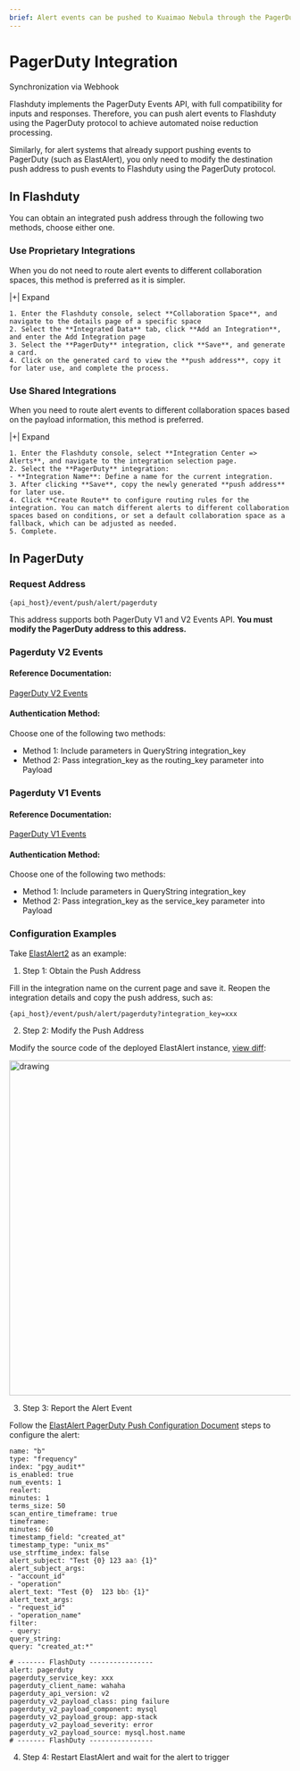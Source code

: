 ```yaml
---
brief: Alert events can be pushed to Kuaimao Nebula through the PagerDuty protocol to achieve automated noise reduction processing
---
```


# PagerDuty Integration

Synchronization via Webhook

Flashduty implements the PagerDuty Events API, with full compatibility for inputs and responses. Therefore, you can push alert events to Flashduty using the PagerDuty protocol to achieve automated noise reduction processing.

Similarly, for alert systems that already support pushing events to PagerDuty (such as ElastAlert), you only need to modify the destination push address to push events to Flashduty using the PagerDuty protocol.

## In Flashduty
You can obtain an integrated push address through the following two methods, choose either one.

### Use Proprietary Integrations

When you do not need to route alert events to different collaboration spaces, this method is preferred as it is simpler.

|+| Expand

    1. Enter the Flashduty console, select **Collaboration Space**, and navigate to the details page of a specific space
    2. Select the **Integrated Data** tab, click **Add an Integration**, and enter the Add Integration page
    3. Select the **PagerDuty** integration, click **Save**, and generate a card.
    4. Click on the generated card to view the **push address**, copy it for later use, and complete the process.

### Use Shared Integrations

When you need to route alert events to different collaboration spaces based on the payload information, this method is preferred.

|+| Expand

    1. Enter the Flashduty console, select **Integration Center => Alerts**, and navigate to the integration selection page.
    2. Select the **PagerDuty** integration:
    - **Integration Name**: Define a name for the current integration.
    3. After clicking **Save**, copy the newly generated **push address** for later use.
    4. Click **Create Route** to configure routing rules for the integration. You can match different alerts to different collaboration spaces based on conditions, or set a default collaboration space as a fallback, which can be adjusted as needed.
    5. Complete.

## In PagerDuty
### Request Address

```
{api_host}/event/push/alert/pagerduty
```

This address supports both PagerDuty V1 and V2 Events API. **You must modify the PagerDuty address to this address.**

### Pagerduty V2 Events

#### Reference Documentation:

[PagerDuty V2 Events](https://developer.pagerduty.com/api-reference/368ae3d938c9e-send-an-event-to-pager-duty)

#### Authentication Method:

Choose one of the following two methods:

- Method 1: Include parameters in QueryString integration_key
- Method 2: Pass integration_key as the routing_key parameter into Payload

### Pagerduty V1 Events

#### Reference Documentation:

[PagerDuty V1 Events](https://developer.pagerduty.com/api-reference/f0037990796c8-send-an-event-to-pager-duty)

#### Authentication Method:

Choose one of the following two methods:

- Method 1: Include parameters in QueryString integration_key
- Method 2: Pass integration_key as the service_key parameter into Payload

### Configuration Examples

Take [ElastAlert2](https://github.com/jertel/elastalert2) as an example:

1. Step 1: Obtain the Push Address

Fill in the integration name on the current page and save it. Reopen the integration details and copy the push address, such as:

```
{api_host}/event/push/alert/pagerduty?integration_key=xxx
```

2. Step 2: Modify the Push Address

Modify the source code of the deployed ElastAlert instance, [view diff](https://github.com/jertel/elastalert2/commit/e815a62a6b1eecef6e1fef13afd99d905b67fc34):

<img alt="drawing" width="600" src="https://fcdoc.github.io/img/zh/flashduty/mixin/alert_integration/pagerduty/1.avif" />

3. Step 3: Report the Alert Event

Follow the [ElastAlert PagerDuty Push Configuration Document](https://elastalert2.readthedocs.io/en/latest/ruletypes.html#pagerduty) steps to configure the alert:

```
name: "b"
type: "frequency"
index: "pgy_audit*"
is_enabled: true
num_events: 1
realert:
minutes: 1
terms_size: 50
scan_entire_timeframe: true
timeframe:
minutes: 60
timestamp_field: "created_at"
timestamp_type: "unix_ms"
use_strftime_index: false
alert_subject: "Test {0} 123 aa☃ {1}"
alert_subject_args:
- "account_id"
- "operation"
alert_text: "Test {0}  123 bb☃ {1}"
alert_text_args:
- "request_id"
- "operation_name"
filter:
- query:
query_string:
query: "created_at:*"

# ------- FlashDuty ----------------
alert: pagerduty
pagerduty_service_key: xxx
pagerduty_client_name: wahaha
pagerduty_api_version: v2
pagerduty_v2_payload_class: ping failure
pagerduty_v2_payload_component: mysql
pagerduty_v2_payload_group: app-stack
pagerduty_v2_payload_severity: error
pagerduty_v2_payload_source: mysql.host.name
# ------- FlashDuty ----------------
```

4. Step 4: Restart ElastAlert and wait for the alert to trigger